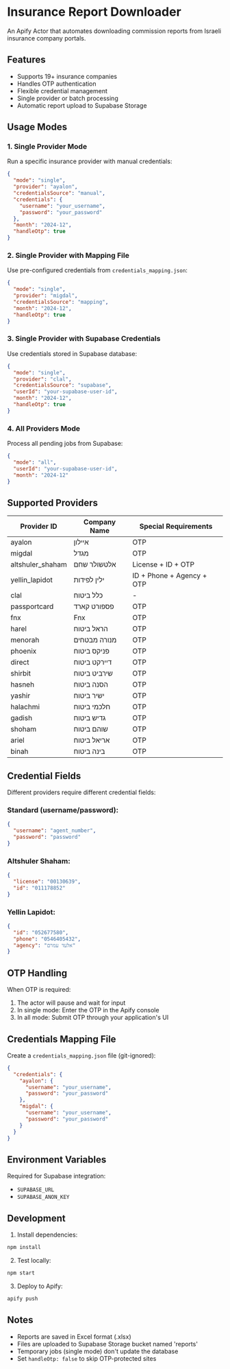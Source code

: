 # Insurance Report Downloader

An Apify Actor that automates downloading commission reports from Israeli insurance company portals.

## Features

- Supports 19+ insurance companies
- Handles OTP authentication
- Flexible credential management
- Single provider or batch processing
- Automatic report upload to Supabase Storage

## Usage Modes

### 1. Single Provider Mode

Run a specific insurance provider with manual credentials:

```json
{
  "mode": "single",
  "provider": "ayalon",
  "credentialsSource": "manual",
  "credentials": {
    "username": "your_username",
    "password": "your_password"
  },
  "month": "2024-12",
  "handleOtp": true
}
```

### 2. Single Provider with Mapping File

Use pre-configured credentials from `credentials_mapping.json`:

```json
{
  "mode": "single",
  "provider": "migdal",
  "credentialsSource": "mapping",
  "month": "2024-12",
  "handleOtp": true
}
```

### 3. Single Provider with Supabase Credentials

Use credentials stored in Supabase database:

```json
{
  "mode": "single",
  "provider": "clal",
  "credentialsSource": "supabase",
  "userId": "your-supabase-user-id",
  "month": "2024-12",
  "handleOtp": true
}
```

### 4. All Providers Mode

Process all pending jobs from Supabase:

```json
{
  "mode": "all",
  "userId": "your-supabase-user-id",
  "month": "2024-12"
}
```

## Supported Providers

| Provider ID | Company Name | Special Requirements |
|------------|--------------|---------------------|
| ayalon | איילון | OTP |
| migdal | מגדל | OTP |
| altshuler_shaham | אלטשולר שחם | License + ID + OTP |
| yellin_lapidot | ילין לפידות | ID + Phone + Agency + OTP |
| clal | כלל ביטוח | - |
| passportcard | פספורט קארד | OTP |
| fnx | Fnx | OTP |
| harel | הראל ביטוח | OTP |
| menorah | מנורה מבטחים | OTP |
| phoenix | פניקס ביטוח | OTP |
| direct | דיירקט ביטוח | OTP |
| shirbit | שירביט ביטוח | OTP |
| hasneh | הסנה ביטוח | OTP |
| yashir | ישיר ביטוח | OTP |
| halachmi | חלכמי ביטוח | OTP |
| gadish | גדיש ביטוח | OTP |
| shoham | שוהם ביטוח | OTP |
| ariel | אריאל ביטוח | OTP |
| binah | בינה ביטוח | OTP |

## Credential Fields

Different providers require different credential fields:

### Standard (username/password):
```json
{
  "username": "agent_number",
  "password": "password"
}
```

### Altshuler Shaham:
```json
{
  "license": "00130639",
  "id": "011178852"
}
```

### Yellin Lapidot:
```json
{
  "id": "052677580",
  "phone": "0546405432",
  "agency": "אלעד עמרם"
}
```

## OTP Handling

When OTP is required:
1. The actor will pause and wait for input
2. In single mode: Enter the OTP in the Apify console
3. In all mode: Submit OTP through your application's UI

## Credentials Mapping File

Create a `credentials_mapping.json` file (git-ignored):

```json
{
  "credentials": {
    "ayalon": {
      "username": "your_username",
      "password": "your_password"
    },
    "migdal": {
      "username": "your_username",
      "password": "your_password"
    }
  }
}
```

## Environment Variables

Required for Supabase integration:
- `SUPABASE_URL`
- `SUPABASE_ANON_KEY`

## Development

1. Install dependencies:
```bash
npm install
```

2. Test locally:
```bash
npm start
```

3. Deploy to Apify:
```bash
apify push
```

## Notes

- Reports are saved in Excel format (.xlsx)
- Files are uploaded to Supabase Storage bucket named 'reports'
- Temporary jobs (single mode) don't update the database
- Set `handleOtp: false` to skip OTP-protected sites
